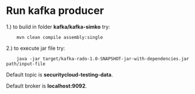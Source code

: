 Run kafka producer
============================

1.) to build in folder <b>kafka/kafka-simko</b> try:

        mvn clean compile assembly:single

2.) to execute jar file try:

        java -jar target/kafka-rado-1.0-SNAPSHOT-jar-with-dependencies.jar path/input-file 

Default topic is <b>securitycloud-testing-data</b>.

Default broker is <b>localhost:9092</b>.
